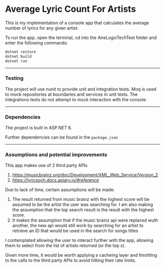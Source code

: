 # Average Lyric Count For Artists

This is my implementation of a console app that calculates the average number of lyrics for any given artist. 

To run the app, open the terminal, cd into the AireLogicTechTest folder and enter the following commands:

```bash
dotnet restore
dotnet build
dotnet run
```

---

### Testing

The project will use nunit to provide unit and integration tests.
Moq is used to mock repositories at boundaries and services in unit tests.
The integrations tests do not attempt to mock interaction with the console.

---

### Dependencies

The project is built in ASP.NET 6.

Further dependencies can be found in the ```package.json```

---

### Assumptions and potential improvements

This app makes use of 2 third party APIs

1. https://musicbrainz.org/doc/Development/XML_Web_Service/Version_2
2. https://lyricsovh.docs.apiary.io/#reference

Due to lack of time, certain assumptions will be made:

1. The result returned from music brainz with the highest score will be assumed to be the artist the user was searching for. I am also making the assumption that the top search result is the result with the highest score.
2. It makes the assumption that if the music brainz api were replaced wuth another, the new api would still work by searching for an artist to retrieve an ID that would be used in the search for songs titles


I contemplated allowing the user to interact further with the app, allowing them to select from the list of artists returned (or the top x).

Given more time, it would be worth applying a cacheing layer and throttling to the calls to the third party APIs to avoid hitting their rate limits. 



